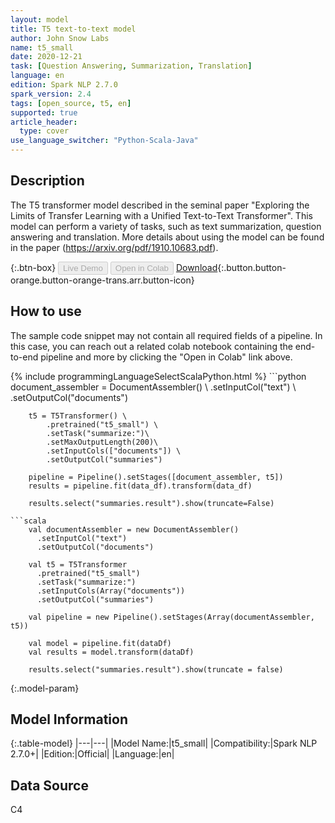 ```yaml
---
layout: model
title: T5 text-to-text model
author: John Snow Labs
name: t5_small
date: 2020-12-21
task: [Question Answering, Summarization, Translation]
language: en
edition: Spark NLP 2.7.0
spark_version: 2.4
tags: [open_source, t5, en]
supported: true
article_header:
  type: cover
use_language_switcher: "Python-Scala-Java"
---
```


## Description

The T5 transformer model described in the seminal paper "Exploring the Limits of Transfer Learning with a Unified Text-to-Text Transformer". This model can perform a variety of tasks, such as text summarization, question answering and translation. More details about using the model can be found in the paper (https://arxiv.org/pdf/1910.10683.pdf).

{:.btn-box}
<button class="button button-orange" disabled>Live Demo</button>
<button class="button button-orange" disabled>Open in Colab</button>
[Download](https://s3.amazonaws.com/auxdata.johnsnowlabs.com/public/models/t5_small_en_2.7.0_2.4_1608554292913.zip){:.button.button-orange.button-orange-trans.arr.button-icon}

## How to use

The sample code snippet may not contain all required fields of a pipeline. In this case, you can reach out a related colab notebook containing the end-to-end pipeline and more by clicking the "Open in Colab" link above.




<div class="tabs-box" markdown="1">
{% include programmingLanguageSelectScalaPython.html %}
```python
        document_assembler = DocumentAssembler() \
            .setInputCol("text") \
            .setOutputCol("documents")

        t5 = T5Transformer() \
            .pretrained("t5_small") \
            .setTask("summarize:")\
            .setMaxOutputLength(200)\
            .setInputCols(["documents"]) \
            .setOutputCol("summaries")

        pipeline = Pipeline().setStages([document_assembler, t5])
        results = pipeline.fit(data_df).transform(data_df)

        results.select("summaries.result").show(truncate=False)
```
```scala
    val documentAssembler = new DocumentAssembler()
      .setInputCol("text")
      .setOutputCol("documents")

    val t5 = T5Transformer
      .pretrained("t5_small")
      .setTask("summarize:")
      .setInputCols(Array("documents"))
      .setOutputCol("summaries")

    val pipeline = new Pipeline().setStages(Array(documentAssembler, t5))

    val model = pipeline.fit(dataDf)
    val results = model.transform(dataDf)

    results.select("summaries.result").show(truncate = false)
```
</div>

{:.model-param}
## Model Information

{:.table-model}
|---|---|
|Model Name:|t5_small|
|Compatibility:|Spark NLP 2.7.0+|
|Edition:|Official|
|Language:|en|

## Data Source

C4